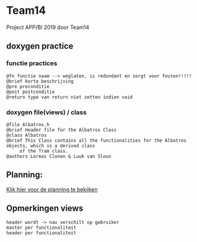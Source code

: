 # Team14
Project APP/BI 2019 door Team14
## doxygen practice
### functie practices
    @fn functie naam --> weglaten, is redundant en zorgt voor fouten!!!!!
    @brief korte beschrijving
    @pre preconditie
    @post postconditie
    @return type van return niet zetten indien void
### doxygen file(views) / class


	@file Albatros.h
	@brief Header file for the Albatros Class
	@class Albatros
	@brief This Class contains all the functionalities for the Albatros objects, which is a derived class
         of the Tram class.
	@authors Loreas Clonen & Luuk van Sloun	

## Planning:
[Klik hier voor de planning te bekijken](https://drive.google.com/open?id=1V39BT_nt8qZtyv9G9MRxRpjLqUpamIHJ)
    
## Opmerkingen views
    header wordt -> nav verschilt op gebruiker
    master per functionaliteit
    header per functionaliteit 
    
